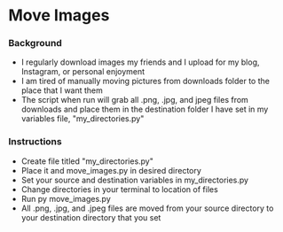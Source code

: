 # Move Images

### Background 
- I regularly download images my friends and I upload for my blog, Instagram, or personal enjoyment
- I am tired of manually moving pictures from downloads folder to the place that I want them
- The script when run will grab all .png, .jpg, and jpeg files from downloads and place them in the destination folder I have set in my variables file, "my_directories.py"

### Instructions 
- Create file titled "my_directories.py"
- Place it and move_images.py in desired directory
- Set your source and destination variables in my_directories.py
- Change directories in your terminal to location of files
- Run py move_images.py
- All .png, .jpg, and .jpeg files are moved from your source directory to your destination directory that you set